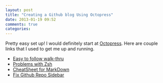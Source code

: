 ```yaml
---
layout: post
title: "Creating a Github blog Using Octopress"
date: 2013-01-19 09:52
comments: true
categories: 
---
```

Pretty easy set up! I would definitely start at [Octopress](http://octopress.org). Here are couple links that I used to get me up and running.

* [Easy to follow walk-thru](http://www.tomordonez.com/blog/2012/06/04/creating-a-github-blog-using-octopress/)
* [Problems with Zsh](http://travisjeffery.com/b/2012/01/zshs-extended-glob-and-octopresss-new-post-script/)
* [CheatSheet for MarkDown](http://snozberry.org/blog/2012/03/19/markdown-cheatsheet/)
* [Fix Github Repo Sidebar](http://time.to.pullthepl.ug/blog/2012/6/13/fix-the-octopress-github-repo-sidebar-item/)